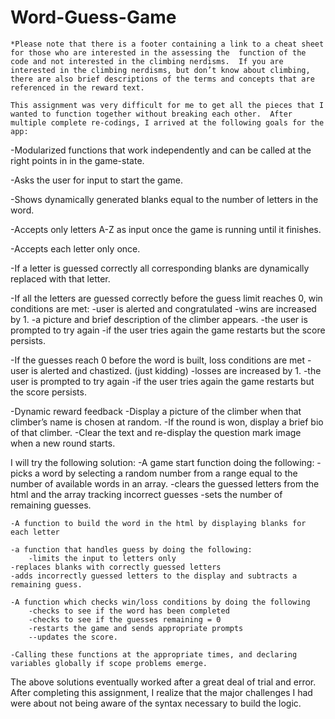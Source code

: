 # Word-Guess-Game


	*Please note that there is a footer containing a link to a cheat sheet for those who are interested in the assessing the  function of the code and not interested in the climbing nerdisms.  If you are interested in the climbing nerdisms, but don’t know about climbing, there are also brief descriptions of the terms and concepts that are referenced in the reward text.

	This assignment was very difficult for me to get all the pieces that I wanted to function together without breaking each other.  After multiple complete re-codings, I arrived at the following goals for the app:
-Modularized functions that work independently and can be called at the right points in in the game-state.

-Asks the user for input to start the game.

-Shows dynamically generated blanks equal to the number of letters in the word.

-Accepts only letters A-Z as input once the game is running until it finishes.

-Accepts each letter only once.

-If a letter is guessed correctly all corresponding blanks are dynamically replaced with that letter.

-If all the letters are guessed correctly before the guess limit reaches 0, win conditions are met:
	-user is alerted and congratulated
	-wins are increased by 1.
	-a picture and brief description of the climber appears.
	-the user is prompted to try again
	-if the user tries again the game restarts but the score persists.

-If the guesses reach 0 before the word is built, loss conditions are met
	-user is alerted and chastized. (just kidding)
-losses are increased by 1.
	-the user is prompted to try again
	-if the user tries again the game restarts but the score persists.

-Dynamic reward feedback
	-Display a picture of the climber when that climber’s name is chosen at random.
	-If the round is won, display a brief bio of that climber.
	-Clear the text and re-display the question mark image when a new round starts.


I will try the following solution:
	-A game start function doing the following:
		-picks a word  by selecting a random number from a range equal to the number of available words in an array.
		-clears the guessed letters from the html and the array tracking incorrect guesses
		-sets the number of remaining guesses.

	-A function to build the word in the html by displaying blanks for each letter

	-a function that handles guess by doing the following:
		-limits the input to letters only
	-replaces blanks with correctly guessed letters
	-adds incorrectly guessed letters to the display and subtracts a remaining guess.

	-A function which checks win/loss conditions by doing the following
		-checks to see if the word has been completed
		-checks to see if the guesses remaining = 0
		-restarts the game and sends appropriate prompts
		--updates the score.

	-Calling these functions at the appropriate times, and declaring variables globally if scope problems emerge. 
	



The above solutions eventually worked after a great deal of trial and error.  After completing this assignment, I realize that the major challenges I had were about not being aware of the syntax necessary to build the logic.  
